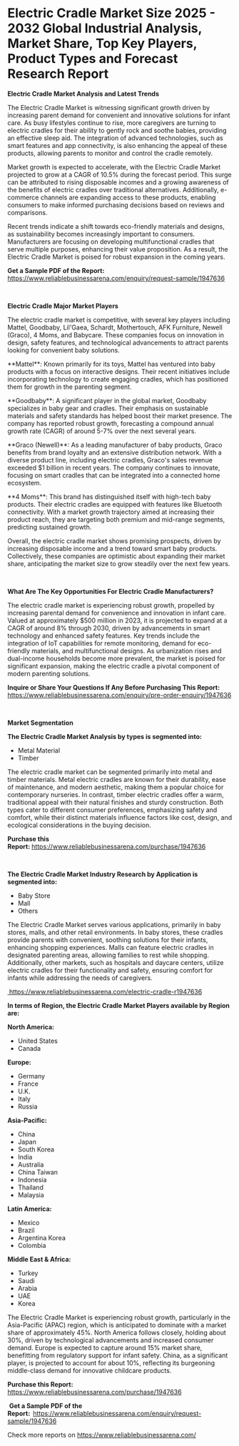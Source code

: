 <p><h1>Electric Cradle Market Size 2025 - 2032 Global Industrial Analysis, Market Share, Top Key Players, Product Types and Forecast Research Report</h1></p><p><strong>Electric Cradle Market Analysis and Latest Trends</strong></p>
<p><p>The Electric Cradle Market is witnessing significant growth driven by increasing parent demand for convenient and innovative solutions for infant care. As busy lifestyles continue to rise, more caregivers are turning to electric cradles for their ability to gently rock and soothe babies, providing an effective sleep aid. The integration of advanced technologies, such as smart features and app connectivity, is also enhancing the appeal of these products, allowing parents to monitor and control the cradle remotely.</p><p>Market growth is expected to accelerate, with the Electric Cradle Market projected to grow at a CAGR of 10.5% during the forecast period. This surge can be attributed to rising disposable incomes and a growing awareness of the benefits of electric cradles over traditional alternatives. Additionally, e-commerce channels are expanding access to these products, enabling consumers to make informed purchasing decisions based on reviews and comparisons. </p><p>Recent trends indicate a shift towards eco-friendly materials and designs, as sustainability becomes increasingly important to consumers. Manufacturers are focusing on developing multifunctional cradles that serve multiple purposes, enhancing their value proposition. As a result, the Electric Cradle Market is poised for robust expansion in the coming years.</p></p>
<p><strong>Get a Sample PDF of the Report:&nbsp;</strong> <a href="https://www.reliablebusinessarena.com/enquiry/request-sample/1947636?utm_campaign=1912&utm_medium=2&utm_source=Github&utm_content=ia&utm_term=09022025&utm_id=electric-cradle">https://www.reliablebusinessarena.com/enquiry/request-sample/1947636</a></p>
<p>&nbsp;</p>
<p><strong>Electric Cradle Major Market Players</strong></p>
<p><p>The electric cradle market is competitive, with several key players including Mattel, Goodbaby, Lil'Gaea, Schardt, Mothertouch, AFK Furniture, Newell (Graco), 4 Moms, and Babycare. These companies focus on innovation in design, safety features, and technological advancements to attract parents looking for convenient baby solutions.</p><p>**Mattel**: Known primarily for its toys, Mattel has ventured into baby products with a focus on interactive designs. Their recent initiatives include incorporating technology to create engaging cradles, which has positioned them for growth in the parenting segment.</p><p>**Goodbaby**: A significant player in the global market, Goodbaby specializes in baby gear and cradles. Their emphasis on sustainable materials and safety standards has helped boost their market presence. The company has reported robust growth, forecasting a compound annual growth rate (CAGR) of around 5-7% over the next several years.</p><p>**Graco (Newell)**: As a leading manufacturer of baby products, Graco benefits from brand loyalty and an extensive distribution network. With a diverse product line, including electric cradles, Graco's sales revenue exceeded $1 billion in recent years. The company continues to innovate, focusing on smart cradles that can be integrated into a connected home ecosystem.</p><p>**4 Moms**: This brand has distinguished itself with high-tech baby products. Their electric cradles are equipped with features like Bluetooth connectivity. With a market growth trajectory aimed at increasing their product reach, they are targeting both premium and mid-range segments, predicting sustained growth.</p><p>Overall, the electric cradle market shows promising prospects, driven by increasing disposable income and a trend toward smart baby products. Collectively, these companies are optimistic about expanding their market share, anticipating the market size to grow steadily over the next few years.</p></p>
<p>&nbsp;</p>
<p><strong>What Are The Key Opportunities For Electric Cradle Manufacturers?</strong></p>
<p><p>The electric cradle market is experiencing robust growth, propelled by increasing parental demand for convenience and innovation in infant care. Valued at approximately $500 million in 2023, it is projected to expand at a CAGR of around 8% through 2030, driven by advancements in smart technology and enhanced safety features. Key trends include the integration of IoT capabilities for remote monitoring, demand for eco-friendly materials, and multifunctional designs. As urbanization rises and dual-income households become more prevalent, the market is poised for significant expansion, making the electric cradle a pivotal component of modern parenting solutions.</p></p>
<p><strong>Inquire or Share Your Questions If Any Before Purchasing This Report:</strong> <a href="https://www.reliablebusinessarena.com/enquiry/pre-order-enquiry/1947636?utm_campaign=1912&utm_medium=2&utm_source=Github&utm_content=ia&utm_term=09022025&utm_id=electric-cradle">https://www.reliablebusinessarena.com/enquiry/pre-order-enquiry/1947636</a></p>
<p>&nbsp;</p>
<p><strong>Market Segmentation</strong></p>
<p><strong>The Electric Cradle Market Analysis by types is segmented into:</strong></p>
<p><ul><li>Metal Material</li><li>Timber</li></ul></p>
<p><p>The electric cradle market can be segmented primarily into metal and timber materials. Metal electric cradles are known for their durability, ease of maintenance, and modern aesthetic, making them a popular choice for contemporary nurseries. In contrast, timber electric cradles offer a warm, traditional appeal with their natural finishes and sturdy construction. Both types cater to different consumer preferences, emphasizing safety and comfort, while their distinct materials influence factors like cost, design, and ecological considerations in the buying decision.</p></p>
<p><strong>Purchase this Report:&nbsp;</strong><a href="https://www.reliablebusinessarena.com/purchase/1947636?utm_campaign=1912&utm_medium=2&utm_source=Github&utm_content=ia&utm_term=09022025&utm_id=electric-cradle">https://www.reliablebusinessarena.com/purchase/1947636</a></p>
<p>&nbsp;</p>
<p><strong>The Electric Cradle Market Industry Research by Application is segmented into:</strong></p>
<p><ul><li>Baby Store</li><li>Mall</li><li>Others</li></ul></p>
<p><p>The Electric Cradle Market serves various applications, primarily in baby stores, malls, and other retail environments. In baby stores, these cradles provide parents with convenient, soothing solutions for their infants, enhancing shopping experiences. Malls can feature electric cradles in designated parenting areas, allowing families to rest while shopping. Additionally, other markets, such as hospitals and daycare centers, utilize electric cradles for their functionality and safety, ensuring comfort for infants while addressing the needs of caregivers.</p></p>
<p><a href="https://www.reliablebusinessarena.com/electric-cradle-r1947636?utm_campaign=1912&utm_medium=2&utm_source=Github&utm_content=ia&utm_term=09022025&utm_id=electric-cradle">&nbsp;https://www.reliablebusinessarena.com/electric-cradle-r1947636</a></p>
<p><strong>In terms of Region, the Electric Cradle Market Players available by Region are:</strong></p>
<p>
    <p> <strong> North America: </strong>
        <ul>
            <li>United States</li>
            <li>Canada</li>
        </ul>
        </p> 
    <p> <strong> Europe: </strong>
        <ul>
            <li>Germany</li>
            <li>France</li>
            <li>U.K.</li>
            <li>Italy</li>
            <li>Russia</li>
        </ul>
        </p> 
    <p> <strong> Asia-Pacific: </strong>
        <ul>
            <li>China</li>
            <li>Japan</li>
            <li>South Korea</li>
            <li>India</li>
            <li>Australia</li>
            <li>China Taiwan</li>
            <li>Indonesia</li>
            <li>Thailand</li>
            <li>Malaysia</li>
        </ul>
        </p> 
    <p> <strong> Latin America: </strong>
        <ul>
            <li>Mexico</li>
            <li>Brazil</li>
            <li>Argentina Korea</li>
            <li>Colombia</li>
        </ul>
        </p> 
    <p> <strong> Middle East & Africa: </strong>
        <ul>
            <li>Turkey</li>
            <li>Saudi</li>
            <li>Arabia</li>
            <li>UAE</li>
            <li>Korea</li>
        </ul>
    </p>
    </p>
<p><p>The Electric Cradle Market is experiencing robust growth, particularly in the Asia-Pacific (APAC) region, which is anticipated to dominate with a market share of approximately 45%. North America follows closely, holding about 30%, driven by technological advancements and increased consumer demand. Europe is expected to capture around 15% market share, benefitting from regulatory support for infant safety. China, as a significant player, is projected to account for about 10%, reflecting its burgeoning middle-class demand for innovative childcare products.</p></p>
<p><strong>Purchase this Report: </strong><a href="https://www.reliablebusinessarena.com/purchase/1947636?utm_campaign=1912&utm_medium=2&utm_source=Github&utm_content=ia&utm_term=09022025&utm_id=electric-cradle">https://www.reliablebusinessarena.com/purchase/1947636</a></p>
<p>&nbsp;<strong>Get a Sample PDF of the Report:&nbsp;&nbsp;</strong><a href="https://www.reliablebusinessarena.com/enquiry/request-sample/1947636?utm_campaign=1912&utm_medium=2&utm_source=Github&utm_content=ia&utm_term=09022025&utm_id=electric-cradle">https://www.reliablebusinessarena.com/enquiry/request-sample/1947636</a></p>
<p><strong></strong></p>
<p>Check more reports on <a href="https://www.reliablebusinessarena.com/?utm_campaign=1912&utm_medium=2&utm_source=Github&utm_content=ia&utm_term=09022025&utm_id=electric-cradle">https://www.reliablebusinessarena.com/</a></p>